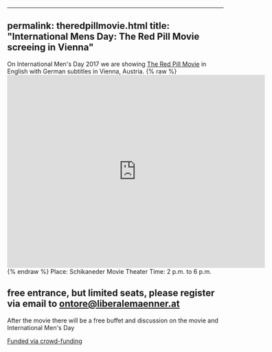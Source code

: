  ---
permalink: theredpillmovie.html
title: "International Mens Day: The Red Pill Movie screeing in Vienna"
---

On International Men's Day 2017 we are showing [The Red Pill Movie](http://theredpillmovie.com/) in English with German subtitles in Vienna, Austria.
{% raw %}<iframe src="https://www.google.com/maps/embed?pb=!1m14!1m8!1m3!1d10638.059287082864!2d16.3652556!3d48.1966989!3m2!1i1024!2i768!4f13.1!3m3!1m2!1s0x0%3A0xd69054980956e927!2sSchikaneder!5e0!3m2!1sde!2sat!4v1510586264708" width="600" height="450" frameborder="0" style="border:0" allowfullscreen></iframe>{% endraw %}
Place: Schikaneder Movie Theater
Time: 2 p.m. to 6 p.m.
## free entrance, but limited seats, please register via email to ontore@liberalemaenner.at

After the movie there will be a free buffet and discussion on the movie and International Men's Day

[Funded via crowd-funding](https://www.startnext.com/red-pill-wien)
